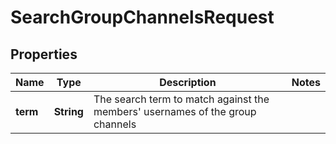

# SearchGroupChannelsRequest


## Properties

| Name | Type | Description | Notes |
|------------ | ------------- | ------------- | -------------|
|**term** | **String** | The search term to match against the members&#39; usernames of the group channels |  |



